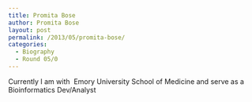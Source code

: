 ```yaml
---
title: Promita Bose
author: Promita Bose
layout: post
permalink: /2013/05/promita-bose/
categories:
  - Biography
  - Round 05/0
---
```

Currently I am with  Emory University School of Medicine and serve as a Bioinformatics Dev/Analyst
